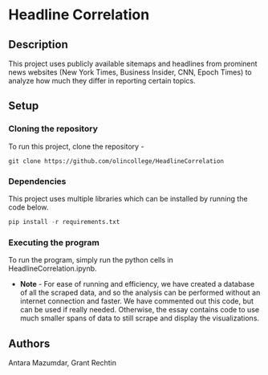# Headline Correlation
## Description

This project uses publicly available sitemaps and headlines from prominent news websites (New York Times, Business Insider, CNN, Epoch Times) to analyze how much they differ in reporting certain topics.

## Setup
### Cloning the repository
To run this project, clone the repository -
```
git clone https://github.com/olincollege/HeadlineCorrelation
```
### Dependencies
This project uses multiple libraries which can be installed by running the code below. 
``` python
pip install -r requirements.txt
```
### Executing the program

To run the program, simply run the python cells in HeadlineCorrelation.ipynb.
* **Note** - For ease of running and efficiency, we have created a database of all the scraped data, and so the analysis can be performed without an internet connection and faster. We have commented out this code, but can be used if really needed. Otherwise, the essay contains code to use much smaller spans of data to still scrape and display the visualizations.

## Authors

Antara Mazumdar, Grant Rechtin
